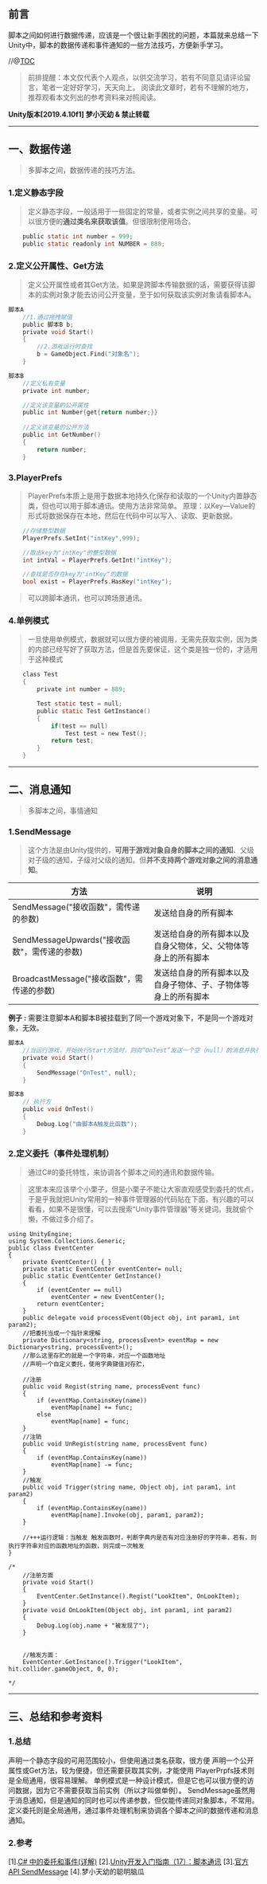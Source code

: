 ## 前言
脚本之间如何进行数据传递，应该是一个很让新手困扰的问题，本篇就来总结一下Unity中，脚本的数据传递和事件通知的一些方法技巧，方便新手学习。

//@[TOC](目录)

> 前排提醒：本文仅代表个人观点，以供交流学习，若有不同意见请评论留言，笔者一定好好学习，天天向上。
> 阅读此文章时，若有不理解的地方，推荐观看本文列出的参考资料来对照阅读。

**Unity版本[2019.4.10f1] 梦小天幼 & 禁止转载**

---
## 一、数据传递
> 多脚本之间，数据传递的技巧方法。

### 1.定义静态字段
> 定义静态字段，一般适用于一些固定的常量，或者实例之间共享的变量。可以很方便的**通过类名来获取该值**。但很限制使用场合。
``` C Shapr
    public static int number = 999;
    public static readonly int NUMBER = 888;
```

### 2.定义公开属性、Get方法
> 定义公开属性或者其Get方法，如果是跨脚本传输数据的话，需要获得该脚本的实例对象才能去访问公开变量，至于如何获取该实例对象请看脚本A。
``` C Shapr
脚本A
    //1.通过拖拽赋值
    public 脚本B b;
    private void Start()
    {
        //2.游戏运行时查找
        b = GameObject.Find("对象名");
    }
```

``` C Shapr
脚本B
    //定义私有变量
    private int number;

    //定义该变量的公开属性
    public int Number{get{return number;}}
    
    //定义该变量的公开方法
    public int GetNumber()
    {
        return number;
    }
```
### 3.PlayerPrefs
> PlayerPrefs本质上是用于数据本地持久化保存和读取的一个Unity内置静态类，但也可以用于脚本通讯。使用方法非常简单。
> 原理：以Key—Value的形式将数据保存在本地，然后在代码中可以写入、读取、更新数据。
``` C Shapr
    //存储整型数据
    PlayerPrefs.SetInt("intKey",999); 

    //取出key为"intKey"的整型数据
    int intVal = PlayerPrefs.GetInt("intKey"); 

    //查找是否存在key为"intKey"的数据
    bool exist = PlayerPrefs.HasKey("intKey");
```
> 可以跨脚本通讯，也可以跨场景通讯。

### 4.单例模式
> 一旦使用单例模式，数据就可以很方便的被调用，无需先获取实例，因为类的内部已经写好了获取方法，但是首先要保证，这个类是独一份的，才适用于这种模式

```C Shapr
    class Test
    {
        private int number = 889;

        Test static test = null;
        public static Test GetInstance()
        {
            if(test == null)
                Test test = new Test();
            return test;
        }
    }
```
---

## 二、消息通知
> 多脚本之间，事情通知

### 1.SendMessage
> 这个方法是由Unity提供的，**可用于游戏对象自身的脚本之间的通知**、父级对子级的通知，子级对父级的通知。但**并不支持两个游戏对象之间的消息通知**。

| 方法                                         | 说明                                                           |
| -------------------------------------------- | -------------------------------------------------------------- |
| SendMessage("接收函数"，需传递的参数)        | 发送给自身的所有脚本                                           |
| SendMessageUpwards("接收函数"，需传递的参数) | 发送给自身的所有脚本以及自身父物体，父、父物体等身上的所有脚本 |
| BroadcastMessage("接收函数"，需传递的参数)   | 发送给自身的所有脚本以及自身子物体、子、子物体等身上的所有脚本 |

**例子 :** 需要注意脚本A和脚本B被挂载到了同一个游戏对象下，不是同一个游戏对象，无效。
``` C Shapr
脚本A
    //当运行游戏，开始执行Start方法时，则向“OnTest”发送一个空（null）的消息并执行它
    private void Start()
    {
        SendMessage("OnTest", null);
    }
```

``` C Shapr
脚本B
    // 执行方
    public void OnTest()
    {
        Debug.Log("由脚本A触发此函数");
    }
```

### 2.定义委托（事件处理机制）
> 通过C#的委托特性，来协调各个脚本之间的通讯和数据传输。

> 这里本来应该举个小栗子，但是小栗子不能让大家直观感受到委托的优点，于是乎我就把Unity常用的一种事件管理器的代码贴在下面，有兴趣的可以看看，如果不是很懂，可以去搜索“Unity事件管理器”等关键词。我就偷个懒，不做过多介绍了。

```CSharp
using UnityEngine;
using System.Collections.Generic;
public class EventCenter
{
    private EventCenter() { }
    private static EventCenter eventCenter= null;
    public static EventCenter GetInstance()
    {
        if (eventCenter == null)
            eventCenter = new EventCenter();
        return eventCenter;
    }
    public delegate void processEvent(Object obj, int param1, int param2); 
    //把委托当成一个指针来理解
    private Dictionary<string, processEvent> eventMap = new Dictionary<string, processEvent>(); 
    //那么这里存贮的就是一个字符串，对应一个函数地址
    //声明一个自定义委托，使用字典键值对存贮，

    //注册
    public void Regist(string name, processEvent func)
    {
        if (eventMap.ContainsKey(name))
            eventMap[name] += func;
        else
            eventMap[name] = func;
    }
    //注销
    public void UnRegist(string name, processEvent func)
    {
        if (eventMap.ContainsKey(name))
            eventMap[name] -= func;
    }
    //触发
    public void Trigger(string name, Object obj, int param1, int param2)
    {
        if (eventMap.ContainsKey(name))
            eventMap[name].Invoke(obj, param1, param2);
    }

    //+++运行逻辑：当触发 触发函数时，判断字典内是否有对应注册好的字符串，若有，则执行字符串对应的函数地址的函数，则完成一次触发
}

/*
    //注册方面
    private void Start()
    {
        EventCenter.GetInstance().Regist("LookItem", OnLookItem);
    }
    private void OnLookItem(Object obj, int param1, int param2)
    {
        Debug.Log(obj.name + "被发现了");
    }


    //触发方面：
    EventCenter.GetInstance().Trigger("LookItem", hit.collider.gameObject, 0, 0);

*/

```

---

## 三、总结和参考资料

### 1.总结
 声明一个静态字段的可用范围较小，但使用通过类名获取，很方便
 声明一个公开属性或Get方法，较为便捷，但还需要获取其实例，才能使用
 PlayerPrpfs技术则是全局通用，很容易理解。
 单例模式是一种设计模式，但是它也可以很方便的访问数据，因为它不需要获取当前实例（所以才叫做单例）。
 SendMessage虽然用于消息通知，但是通知的同时也可以传递参数，但仅能传递同对象脚本，不常用。
 定义委托则是全局通用，通过事件处理机制来协调各个脚本之间的数据传递和消息通知。

### 2.参考
[1].[C# 中的委托和事件(详解)](https://www.cnblogs.com/SkySoot/archive/2012/04/05/2433639.html#3579502)
[2].[Unity开发入门指南（17）：脚本通讯](https://zhuanlan.zhihu.com/p/365040692)
[3].[官方API SendMessage](https://docs.unity3d.com/cn/2020.2/ScriptReference/GameObject.SendMessage.html)
[4].梦小天幼的聪明脑瓜




